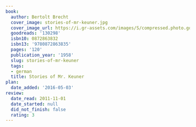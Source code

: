 ```yaml
---
book:
  author: Bertolt Brecht
  cover_image: stories-of-mr-keuner.jpg
  cover_image_url: https://i.gr-assets.com/images/S/compressed.photo.goodreads.com/books/1328774867l/130298._SX98_.jpg
  goodreads: '130298'
  isbn10: 0872863832
  isbn13: '9780872863835'
  pages: '120'
  publication_year: '1958'
  slug: stories-of-mr-keuner
  tags:
  - german
  title: Stories of Mr. Keuner
plan:
  date_added: '2016-05-03'
review:
  date_read: 2011-11-01
  date_started: null
  did_not_finish: false
  rating: 3
---
```


